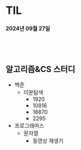 # TIL
#### 2024년 09월 27일

<br>
<br>

## 알고리즘&CS 스터디
- 백준
    - 이분탐색
        - 1920
        - 10816
        - 18870
        - 2295
- 프로그래머스
    - 문자열
        - 동영상 재생기

<br>

